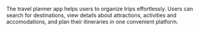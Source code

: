 The travel planner app helps users to organize trips effortlessly. Users can search for destinations, view details about attractions, activities and accomodations, and plan their itineraries in one convenient platform.